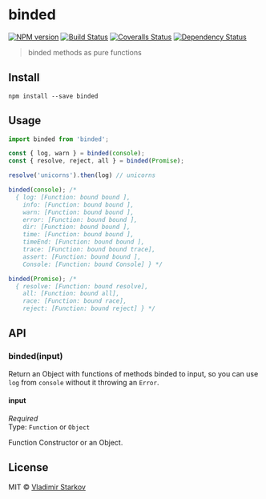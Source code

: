 # binded

[![NPM version][npm-image]][npm-url]
[![Build Status][travis-image]][travis-url]
[![Coveralls Status][coveralls-image]][coveralls-url]
[![Dependency Status][depstat-image]][depstat-url]

> binded methods as pure functions

## Install

    npm install --save binded

## Usage

```js
import binded from 'binded';

const { log, warn } = binded(console);
const { resolve, reject, all } = binded(Promise);

resolve('unicorns').then(log) // unicorns

binded(console); /*
  { log: [Function: bound bound ],
    info: [Function: bound bound ],
    warn: [Function: bound bound ],
    error: [Function: bound bound ],
    dir: [Function: bound bound ],
    time: [Function: bound bound ],
    timeEnd: [Function: bound bound ],
    trace: [Function: bound bound trace],
    assert: [Function: bound bound ],
    Console: [Function: bound Console] } */

binded(Promise); /*
  { resolve: [Function: bound resolve],
    all: [Function: bound all],
    race: [Function: bound race],
    reject: [Function: bound reject] } */
```

## API

### binded(input)

Return an Object with functions of methods binded to input, so you can use `log`
from `console` without it throwing an `Error`.

#### input

*Required*  
Type: `Function` or `Object`

Function Constructor or an Object.

## License

MIT © [Vladimir Starkov](https://iamstarkov.com)

[npm-url]: https://npmjs.org/package/binded
[npm-image]: https://img.shields.io/npm/v/binded.svg?style=flat-square

[travis-url]: https://travis-ci.org/iamstarkov/binded
[travis-image]: https://img.shields.io/travis/iamstarkov/binded.svg?style=flat-square

[coveralls-url]: https://coveralls.io/r/iamstarkov/binded
[coveralls-image]: https://img.shields.io/coveralls/iamstarkov/binded.svg?style=flat-square

[depstat-url]: https://david-dm.org/iamstarkov/binded
[depstat-image]: https://david-dm.org/iamstarkov/binded.svg?style=flat-square
